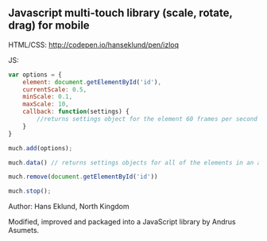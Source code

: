 ## Javascript multi-touch library (scale, rotate, drag) for mobile

HTML/CSS: http://codepen.io/hanseklund/pen/izloq

JS: 

```js
var options = {  
    element: document.getElementById('id'),  
    currentScale: 0.5,  
    minScale: 0.1,  
    maxScale: 10,  
    callback: function(settings) {  
        //returns settings object for the element 60 frames per second
    }  
}  

much.add(options);
```

```js
much.data() // returns settings objects for all of the elements in an array
```

```js
much.remove(document.getElementById('id'))
```

```js
much.stop();
```

Author: Hans Eklund, North Kingdom

Modified, improved and packaged into a JavaScript library by Andrus Asumets.